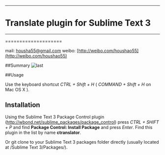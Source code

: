 ***
# Translate plugin for Sublime Text 3
***
====================

mail: [housha55@gmail.com](mailto:houshao55@gmail.com)
weibo: [http://weibo.com/houshao55](http://weibo.com/houshao55)

##Summary
![last](https://cloud.githubusercontent.com/assets/1271747/9989828/9432532e-608e-11e5-83d4-3d6bbade3b06.gif)


##Usage


Use the keyboard shortcut *CTRL + Shift + H*  ( *COMMAND + Shift + H* on Mac OS X ).

    
## Installation
Using the Sublime Text 3 Package Control plugin (http://wbond.net/sublime_packages/package_control)
press *CTRL + SHIFT + P* and find **Package Control: Install Package** and press *Enter*.
Find this plugin in the list by name **ctranslator**.

Or git clone to your Sublime Text 3 packages folder directly (usually located at /Sublime Text 3/Packages/).